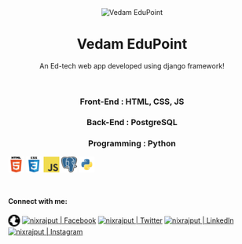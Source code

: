 <p align="center">
    <img width="100px"
        src="https://d1307y6zf828wb.cloudfront.net/static/img/logo/logo.png" 
        align="center" alt="Vedam EduPoint" />
    <h1 align="center">Vedam EduPoint</h1>
    <p align="center">An Ed-tech web app developed using django framework!</p></p>

<br />

<p align="center">
    <h3 align="center">Front-End 		:	HTML, CSS, JS</h3>
    <h3 align="center">Back-End 		: 	PostgreSQL</h3>
    <h3 align="center">Programming 	: 	Python</h3>
    
[<img align="center" alt="HTML5" width="32px" src="https://raw.githubusercontent.com/github/explore/80688e429a7d4ef2fca1e82350fe8e3517d3494d/topics/html/html.png" />][webdevplaylist]
[<img align="center" alt="CSS3" width="32px" src="https://raw.githubusercontent.com/github/explore/80688e429a7d4ef2fca1e82350fe8e3517d3494d/topics/css/css.png" />][webdevplaylist]
[<img align="center" alt="JavaScript" width="32px" src="https://raw.githubusercontent.com/github/explore/80688e429a7d4ef2fca1e82350fe8e3517d3494d/topics/javascript/javascript.png" />][webdevplaylist]
[<img align="center" alt="PostGreSQL" width="32px" src="https://raw.githubusercontent.com/github/explore/80688e429a7d4ef2fca1e82350fe8e3517d3494d/topics/postgresql/postgresql.png" />][webdevplaylist]
[<img align="center" alt="Python" width="32px" src="https://raw.githubusercontent.com/github/explore/e94815998e4e0713912fed477a1f346ec04c3da2/topics/python/python.png" />][webdevplaylist]</p>

<br />


<p align="center">
<h4>Connect with me:</h4>

[<img align="center" alt="nixrajput" width="24px" src="https://raw.githubusercontent.com/iconic/open-iconic/master/svg/globe.svg" />][website]
[<img align="center" alt="nixrajput | Facebook" width="24px" src="https://cdn.jsdelivr.net/npm/simple-icons@v3/icons/facebook.svg" />][facebook]
[<img align="center" alt="nixrajput | Twitter" width="24px" src="https://cdn.jsdelivr.net/npm/simple-icons@v3/icons/twitter.svg" />][twitter]
[<img align="center" alt="nixrajput | LinkedIn" width="24px" src="https://cdn.jsdelivr.net/npm/simple-icons@v3/icons/linkedin.svg" />][linkedin]
[<img align="center" alt="nixrajput | Instagram" width="24px" src="https://cdn.jsdelivr.net/npm/simple-icons@v3/icons/instagram.svg" />][instagram]</p>

[webdevplaylist]: https://github.com/nixrajput
[website]: https://vedam-edupoint.herokuapp.com
[facebook]: https://facebook.com/nixrajput07
[twitter]: https://facebook.com/nixrajput07
[instagram]: https://instagram.com/nixrajput
[linkedin]: https://linkedin.com/in/nixrajput